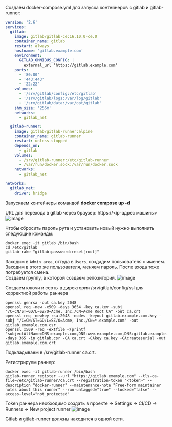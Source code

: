 Создаём docker-compose.yml для запуска контейнеров с gitlab и gitlab-runner:  
```yaml  
version: '2.6'
services:
  gitlab:
    image: gitlab/gitlab-ce:16.10.0-ce.0
    container_name: gitlab
    restart: always
    hostname: 'gitlab.example.com'
    environment:
      GITLAB_OMNIBUS_CONFIG: |
        external_url 'https://gitlab.example.com'
    ports:
      - '80:80'
      - '443:443'
      - '22:22'
    volumes:
      - '/srv/gitlab/config:/etc/gitlab'
      - '/srv/gitlab/logs:/var/log/gitlab'
      - '/srv/gitlab/data:/var/opt/gitlab'
    shm_size: '256m'
    networks:
      - gitlab_net

  gitlab-runner:
    image: gitlab/gitlab-runner:alpine
    container_name: gitlab-runner
    restart: unless-stopped
    depends_on:
      - gitlab
    volumes:
      - /srv/gitlab-runner:/etc/gitlab-runner
      - /var/run/docker.sock:/var/run/docker.sock
    networks:
      - gitlab_net

networks:
  gitlab_net:
    driver: bridge
```  
  
Запускаем контейнеры командой **docker compose up -d**

URL для перехода в gitlab через браузер: https://<ip-адрес машины>
![image](https://github.com/user-attachments/assets/d69e09a7-4965-42a8-aa84-f91b32e371b5)

Чтобы сбросить пароль рута и установить новый нужно выполнить следующие команды:
```
docker exec -it gitlab /bin/bash
cd /etc/gitlab
gitlab-rake "gitlab:password:reset[root]"
```
Заходим в `Admin area`, оттуда в `Users`, создадим пользователя с именем. Заходим в этого же пользователя, меняем пароль. После входа тоже потребуется смена.  
Создаем группу, в которой создаем репозиторий.
![image](https://github.com/user-attachments/assets/1bdfc200-4748-4de9-965f-763eee921e14)
  
Создаем ключи и серты в директории /srv/gitlab/config/ssl для корректной работы раннера
```
openssl genrsa -out ca.key 2048
openssl req -new -x509 -days 3654 -key ca.key -subj "/C=CN/ST=GD/L=SZ/O=Acme, Inc./CN=Acme Root CA" -out ca.crt
openssl req -newkey rsa:2048 -nodes -keyout gitlab.example.com.key -subj "/C=CN/ST=GD/L=SZ/O=Acme, Inc./CN=*.example.com" -out gitlab.example.com.csr
openssl x509 -req -extfile <(printf "subjectAltName=DNS:example.com,DNS:www.example.com,DNS:gitlab.example.com") -days 365 -in gitlab.csr -CA ca.crt -CAkey ca.key -CAcreateserial -out gitlab.example.com.crt
```
Подкладываем в /srv/gitlab-runner ca.crt.
  
Регистрируем раннер:
```
docker exec -it gitlab-runner /bin/bash
gitlab-runner register --url "https://gitlab.example.com" --tls-ca-file=/etc/gitlab-runner/ca.crt --registration-token "<token>" --description "docker-runner" --maintenance-note "Free-form maintainer notes about this runner" --run-untagged="true" --locked="false" --access-level="not_protected"
```
Token раннера необходимо создать в проекте -> Settings -> CI/CD -> Runners -> New project runner
![image](https://github.com/user-attachments/assets/ccf9291c-b64c-41c1-a0b5-74f96013a1b7)
  
Gitlab и gitlab-runner должны находится в одной сети.

